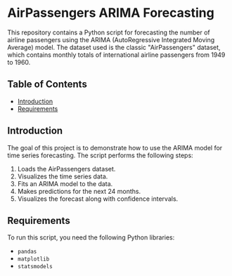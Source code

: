 # AirPassengers ARIMA Forecasting

This repository contains a Python script for forecasting the number of airline passengers using the ARIMA (AutoRegressive Integrated Moving Average) model. The dataset used is the classic "AirPassengers" dataset, which contains monthly totals of international airline passengers from 1949 to 1960.

## Table of Contents
- [Introduction](#introduction)
- [Requirements](#requirements)

## Introduction

The goal of this project is to demonstrate how to use the ARIMA model for time series forecasting. The script performs the following steps:
1. Loads the AirPassengers dataset.
2. Visualizes the time series data.
3. Fits an ARIMA model to the data.
4. Makes predictions for the next 24 months.
5. Visualizes the forecast along with confidence intervals.

## Requirements

To run this script, you need the following Python libraries:
- `pandas`
- `matplotlib`
- `statsmodels`
